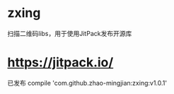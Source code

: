 # zxing
扫描二维码libs，用于使用JitPack发布开源库
# https://jitpack.io/
已发布
compile 'com.github.zhao-mingjian:zxing:v1.0.1'
